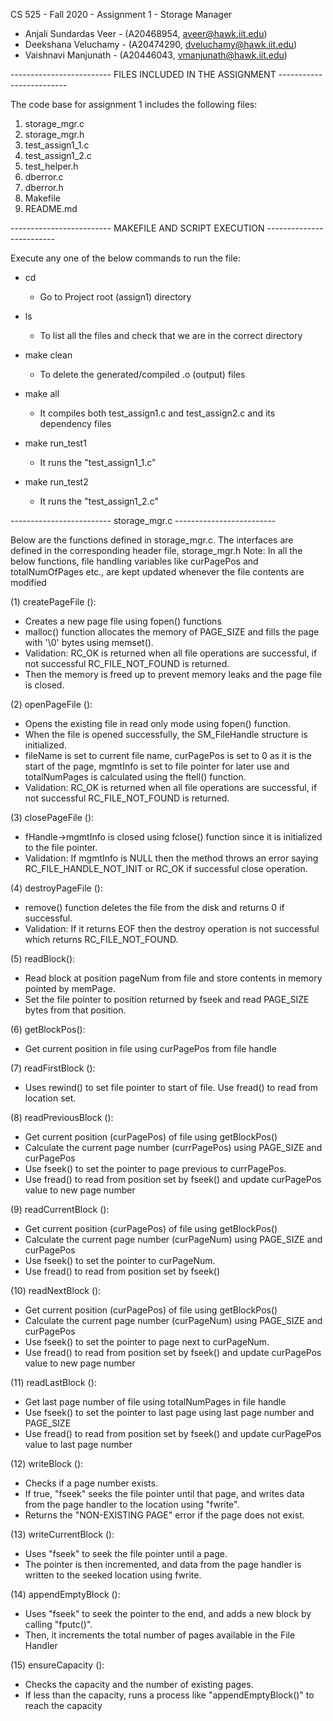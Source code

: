 CS 525 - Fall 2020 - Assignment 1 - Storage Manager
 - Anjali Sundardas Veer - (A20468954, aveer@hawk.iit.edu)
 - Deekshana Veluchamy   - (A20474290, dveluchamy@hawk.iit.edu)
 - Vaishnavi Manjunath   - (A20446043, vmanjunath@hawk.iit.edu)

------------------------- FILES INCLUDED IN THE ASSIGNMENT -------------------------

The code base for assignment 1 includes the following files:

1. storage_mgr.c
2. storage_mgr.h
3. test_assign1_1.c
4. test_assign1_2.c
5. test_helper.h
6. dberror.c
7. dberror.h
8. Makefile
9. README.md

------------------------- MAKEFILE AND SCRIPT EXECUTION -------------------------

Execute any one of the below commands to run the file:

- cd
	- Go to Project root (assign1) directory

- ls
	- To list all the files and check that we are in the correct directory

- make clean
	- To delete the generated/compiled .o (output) files

- make all
	- It compiles both test_assign1.c and test_assign2.c and its dependency files

- make run_test1
	- It runs the "test_assign1_1.c"

- make run_test2
	- It runs the "test_assign1_2.c"

------------------------- storage_mgr.c -------------------------

Below are the functions defined in storage_mgr.c. The interfaces are defined in the corresponding header file, storage_mgr.h
Note: In all the below functions, file handling variables like curPagePos and totalNumOfPages etc., are kept updated whenever the file contents are modified


 (1) createPageFile ():
  - Creates a new page file using fopen() functions
  - malloc() function allocates the memory of PAGE_SIZE and fills the page with '\0' bytes using memset().
  - Validation: RC_OK is returned when all file operations are successful, if not successful RC_FILE_NOT_FOUND is returned.
  - Then the memory is freed up to prevent memory leaks and the page file is closed.

 (2) openPageFile ():
  - Opens the existing file in read only mode using fopen() function.
  - When the file is opened successfully, the SM_FileHandle structure is initialized.
  - fileName is set to current file name, curPagePos is set to 0 as it is the start of the page, mgmtInfo is set to file pointer for later use and totalNumPages is calculated using the ftell() function.
  - Validation: RC_OK is returned when all file operations are successful, if not successful RC_FILE_NOT_FOUND is returned.

 (3) closePageFile ():
  - fHandle->mgmtInfo is closed using fclose() function since it is initialized to the file pointer.
  - Validation: If mgmtInfo is NULL then the method throws an error saying RC_FILE_HANDLE_NOT_INIT or RC_OK if successful close operation.

 (4) destroyPageFile ():
  - remove() function deletes the file from the disk and returns 0 if successful.
  - Validation: If it returns EOF then the destroy operation is not successful which returns RC_FILE_NOT_FOUND.

 (5) readBlock():
  - Read block at position pageNum from file and store contents in memory pointed by memPage.
  - Set the file pointer to position returned by fseek and read PAGE_SIZE bytes from that position.

 (6) getBlockPos():
  - Get current position in file using curPagePos from file handle

 (7) readFirstBlock ():
  - Uses rewind() to set file pointer to start of file. Use fread() to read from location set.

 (8) readPreviousBlock ():
  - Get current position (curPagePos) of file using getBlockPos()
  - Calculate the current page number (currPagePos) using PAGE_SIZE and curPagePos
  - Use fseek() to set the pointer to page previous to currPagePos.
  - Use fread() to read from position set by fseek() and update curPagePos value to new page number

 (9) readCurrentBlock ():
  - Get current position (curPagePos) of file using getBlockPos()
  - Calculate the current page number (curPageNum) using PAGE_SIZE and curPagePos
  - Use fseek() to set the pointer to curPageNum.
  - Use fread() to read from position set by fseek()

 (10) readNextBlock ():
  - Get current position (curPagePos) of file using getBlockPos()
  - Calculate the current page number (curPageNum) using PAGE_SIZE and curPagePos
  - Use fseek() to set the pointer to page next to curPageNum.
  - Use fread() to read from position set by fseek() and update curPagePos value to new page number

 (11) readLastBlock ():
  - Get last page number of file using totalNumPages in file handle
  - Use fseek() to set the pointer to last page using last page number and PAGE_SIZE
  - Use fread() to read from position set by fseek() and update curPagePos value to last page number

 (12) writeBlock ():
  - Checks if a page number exists.
  - If true, "fseek" seeks the file pointer until that page, and writes data from the page handler to the location using "fwrite".
  - Returns the "NON-EXISTING PAGE" error if the page does not exist.

 (13) writeCurrentBlock ():
  - Uses "fseek" to seek the file pointer until a page.
  - The pointer is then incremented, and data from the page handler is written to the seeked location using fwrite.

 (14) appendEmptyBlock ():
  - Uses "fseek" to seek the pointer to the end, and adds a new block by calling "fputc()".
  - Then, it increments the total number of pages available in the File Handler

 (15) ensureCapacity ():
  - Checks the capacity and the number of existing pages.
  - If less than the capacity, runs a process like "appendEmptyBlock()" to reach the capacity
